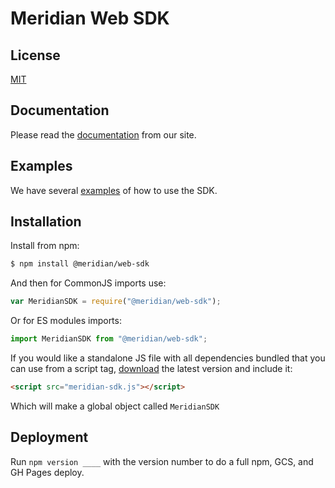 # Meridian Web SDK

## License

[MIT](LICENSE)

## Documentation

Please read the [documentation][] from our site.

## Examples

We have several [examples][] of how to use the SDK.

## Installation

Install from npm:

```sh
$ npm install @meridian/web-sdk
```

And then for CommonJS imports use:

```js
var MeridianSDK = require("@meridian/web-sdk");
```

Or for ES modules imports:

```js
import MeridianSDK from "@meridian/web-sdk";
```

If you would like a standalone JS file with all dependencies bundled that you can use from a script tag, [download][] the latest version and include it:

```html
<script src="meridian-sdk.js"></script>
```

Which will make a global object called `MeridianSDK`

## Deployment

Run `npm version ____` with the version number to do a full npm, GCS, and GH
Pages deploy.

[examples]: http://example.com/#TODO_EXAMPLES
[documentation]: https://docs.meridianapps.com/article/779-the-meridian-web-sdk
[download]: https://arubanetworks.github.io/meridian-web-sdk/--SECRET--/meridian-sdk.js
